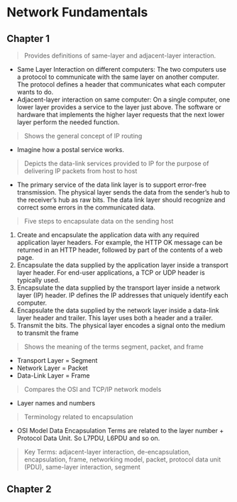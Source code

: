 # Network Fundamentals
## Chapter 1
> Provides definitions of same-layer and adjacent-layer interaction.<br>

- Same Layer Interaction on different computers: 
The two computers use a protocol to communicate with the same 
layer on another computer. The protocol defines a header that 
communicates what each computer wants to do.
- Adjacent-layer 
interaction on same computer: On a single computer, one lower layer provides a service to the layer just above. The software or hardware that implements the higher layer requests that the next lower layer perform the needed function. 

> Shows the general concept of IP routing
- Imagine how a postal service works.
> Depicts the data-link services provided to IP for the purpose of delivering IP packets from host to host
- The primary service of the data link layer is to support error-free transmission. The physical layer sends the data from the sender’s hub to the receiver’s hub as raw bits. The data link layer should recognize and correct some errors in the communicated data.
> Five steps to encapsulate data on the sending host
1. Create and encapsulate the application data with any required application 
layer headers. For example, the HTTP OK message can be returned in an HTTP 
header, followed by part of the contents of a web page.
2.  Encapsulate the data supplied by the application layer inside a transport 
layer header. For end-user applications, a TCP or UDP header is typically used.
3.  Encapsulate the data supplied by the transport layer inside a network layer 
(IP) header. IP defines the IP addresses that uniquely identify each computer.
4.  Encapsulate the data supplied by the network layer inside a data-link layer 
header and trailer. This layer uses both a header and a trailer.
5.  Transmit the bits. The physical layer encodes a signal onto the medium to 
transmit the frame
> Shows the meaning of the terms segment, packet, and frame
- Transport Layer = Segment
- Network Layer = Packet
- Data-Link Layer = Frame
> Compares the OSI and TCP/IP network models
- Layer names and numbers
> Terminology related to encapsulation
- OSI Model Data Encapsulation Terms are related to the layer number + Protocol Data Unit. So L7PDU, L6PDU and so on.
> Key Terms: adjacent-layer interaction, de-encapsulation, encapsulation, frame, networking model, packet, protocol data unit (PDU), same-layer interaction, segment

## Chapter 2